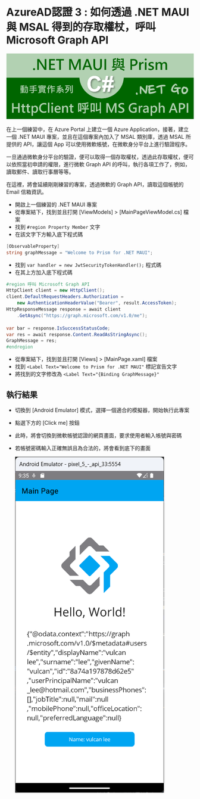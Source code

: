 # AzureAD認證 3 : 如何透過 .NET MAUI 與  MSAL 得到的存取權杖，呼叫 Microsoft Graph API

![](../Images/0MAUI/Maui9953.png)

在上一個練習中，在 Azure Portal 上建立一個 Azure Application，接著，建立一個 .NET MAUI 專案，並且在這個專案內加入了 MSAL 類別庫，透過 MSAL 所提供的 API，讓這個 App 可以使用微軟帳號，在微軟身分平台上進行驗證程序。

一旦通過微軟身分平台的驗證，便可以取得一個存取權杖，透過此存取權杖，便可以依照當初申請的權限，進行微軟 Graph API 的呼叫，執行各項工作了，例如，讀取郵件、讀取行事曆等等。

在這裡，將會延續剛剛練習的專案，透過微軟的 Graph API，讀取這個帳號的 Email 信箱資訊。

* 開啟上一個練習的 .NET MAUI 專案
* 從專案結下，找到並且打開 [ViewModels] > [MainPageViewModel.cs] 檔案
* 找到 `#region Property Member` 文字
* 在該文字下方輸入底下程式碼

```csharp
[ObservableProperty]
string graphMessage = "Welcome to Prism for .NET MAUI";
```

* 找到 `var handler = new JwtSecurityTokenHandler();` 程式碼
* 在其上方加入底下程式碼

```csharp
#region 呼叫 Microsoft Graph API
HttpClient client = new HttpClient();
client.DefaultRequestHeaders.Authorization =
    new AuthenticationHeaderValue("Bearer", result.AccessToken);
HttpResponseMessage response = await client
    .GetAsync("https://graph.microsoft.com/v1.0/me");

var bar = response.IsSuccessStatusCode;
var res = await response.Content.ReadAsStringAsync();
GraphMessage = res;
#endregion
```

* 從專案結下，找到並且打開 [Views] > [MainPage.xaml] 檔案
* 找到 `<Label Text="Welcome to Prism for .NET MAUI"` 標記宣告文字
* 將找到的文字修改為 `<Label Text="{Binding GraphMessage}"`


## 執行結果

* 切換到 [Android Emulator] 模式，選擇一個適合的模擬器，開始執行此專案
* 點選下方的 [Click me] 按鈕
* 此時，將會切換到微軟帳號認證的網頁畫面，要求使用者輸入帳號與密碼
* 若帳號密碼輸入正確無誤且為合法的，將會看到底下的畫面

  ![](../Images/0MAUI/Maui9929.png)
  
